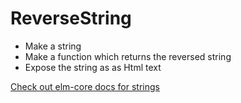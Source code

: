 # ReverseString

* Make a string
* Make a function which returns the reversed string
* Expose the string as as Html text  

[Check out elm-core docs for strings](http://package.elm-lang.org/packages/elm-lang/core/latest/String)
